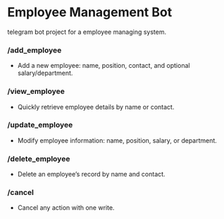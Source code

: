 # Employee Management Bot

telegram bot project for a employee managing system.

### **/add_employee**
- Add a new employee: name, position, contact, and optional salary/department.

### **/view_employee**
- Quickly retrieve employee details by name or contact.

### **/update_employee**
- Modify employee information: name, position, salary, or department.

### **/delete_employee**
- Delete an employee’s record by name and contact.

### **/cancel**
- Cancel any action with one write.